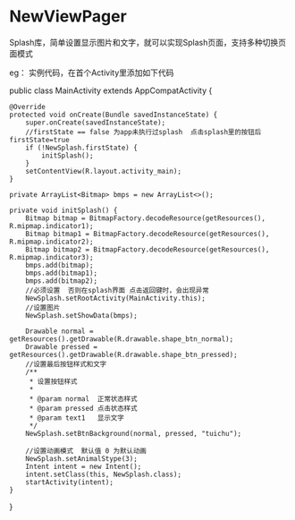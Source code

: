 # NewViewPager
Splash库，简单设置显示图片和文字，就可以实现Splash页面，支持多种切换页面模式



eg：
实例代码，在首个Activity里添加如下代码


public class MainActivity extends AppCompatActivity {

    @Override
    protected void onCreate(Bundle savedInstanceState) {
        super.onCreate(savedInstanceState);
        //firstState == false 为app未执行过splash  点击splash里的按钮后  firstState=true
        if (!NewSplash.firstState) {
            initSplash();
        }
        setContentView(R.layout.activity_main);
    }

    private ArrayList<Bitmap> bmps = new ArrayList<>();

    private void initSplash() {
        Bitmap bitmap = BitmapFactory.decodeResource(getResources(), R.mipmap.indicator1);
        Bitmap bitmap1 = BitmapFactory.decodeResource(getResources(), R.mipmap.indicator2);
        Bitmap bitmap2 = BitmapFactory.decodeResource(getResources(), R.mipmap.indicator3);
        bmps.add(bitmap);
        bmps.add(bitmap1);
        bmps.add(bitmap2);
        //必须设置  否则在splash界面 点击返回键时，会出现异常
        NewSplash.setRootActivity(MainActivity.this);
        //设置图片
        NewSplash.setShowData(bmps);

        Drawable normal = getResources().getDrawable(R.drawable.shape_btn_normal);
        Drawable pressed = getResources().getDrawable(R.drawable.shape_btn_pressed);
        //设置最后按钮样式和文字
        /**
         * 设置按钮样式
         *
         * @param normal  正常状态样式
         * @param pressed 点击状态样式
         * @param text1   显示文字
         */
        NewSplash.setBtnBackground(normal, pressed, "tuichu");

        //设置动画模式  默认值 0 为默认动画
        NewSplash.setAnimalStype(3);
        Intent intent = new Intent();
        intent.setClass(this, NewSplash.class);
        startActivity(intent);
    }

}
